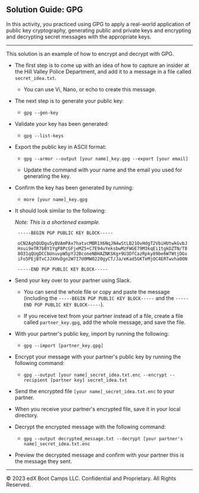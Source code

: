 ## Solution Guide: GPG  

In this activity, you practiced using GPG to apply a real-world application of public key cryptography, generating public and private keys and encrypting and decrypting secret messages with the appropriate keys.

---

This solution is an example of how to encrypt and decrypt with GPG. 

- The first step is to come up with an idea of how to capture an insider at the Hill Valley Police Department, and add it to a message in a file called `secret_idea.txt`.
  
  - You can use Vi, Nano, or echo to create this message.
  
- The next step is to generate your public key:

   - `gpg --gen-key`
        
- Validate your key has been generated:
    
   - `gpg --list-keys`
        
- Export the public key in ASCII format:
 
  - `gpg --armor --output [your name]_key.gpg --export [your email]`
        
  - Update the command with your name and the email you used for generating the key.
    
- Confirm the key has been generated by running:

  - `more [your name]_key.gpg `
        
- It should look similar to the following:
       
   *Note: This is a shortened example.*
     

       -----BEGIN PGP PUBLIC KEY BLOCK-----

       oCN2AghQUDgu5yBVAmPAx7hatvcMBR1X6NqJN4wStLB21OvHdgT2VbiHUtwkGvbJ
       Hsui9eTR7bBY1YgP8PcGFjeMZ5+C7E94uYeksbwMzFWGE79M3kqEi1tgkDZTN/T8
       8O31qQUgDCCbUnuvpW5pYJ2BconeNBHAZNKSKg+9U3DfCazRpky89be6W7WtjDGs
       iFo5PEjBTvCJJXHvDgn2W7I7U0MWO220gyCT/Ja/eKad5GKTeMjOC4ERTwvha0ON

       -----END PGP PUBLIC KEY BLOCK-----


- Send your key over to your partner using Slack.
  
  - You can send the whole file or copy and paste the message (including the `-----BEGIN PGP PUBLIC KEY BLOCK-----` and the `-----END PGP PUBLIC KEY BLOCK-----`).
  
  - If you receive text from your partner instead of a file, create a file called `partner_key.gpg`, add the whole message, and save the file.
  
- With your partner's public key, import by running the following:
  
  - `gpg --import [partner_key.gpg]`
         
- Encrypt your message with your partner's public key by running the following command:
      
  - `gpg --output [your name]_secret_idea.txt.enc --encrypt --recipient [partner key] secret_idea.txt`
          
- Send the encrypted file `[your name]_secret_idea.txt.enc` to your partner.

 - When you receive your partner's encrypted file, save it in your local directory.

- Decrypt the encrypted message with the following command:

  - `gpg --output decrypted_message.txt --decrypt [your partner's name]_secret_idea.txt.enc`
        
- Preview the decrypted message and confirm with your partner this is the message they sent.   

---

 © 2023 edX Boot Camps LLC. Confidential and Proprietary. All Rights Reserved.
